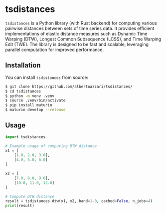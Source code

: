# tsdistances

`tsdistances` is a Python library (with Rust backend) for computing various pairwise distances between sets of time series data. It provides efficient implementations of elastic distance measures such as Dynamic Time Warping (DTW), Longest Common Subsequence (LCSS), and Time Warping Edit (TWE). The library is designed to be fast and scalable, leveraging parallel computation for improved performance.

## Installation

You can install `tsdistances` from source:

```bash
$ git clone https://github.com/albertoazzari/tsdistances/
$ cd tsdistances
$ python -m venv .venv
$ source .venv/bin/activate
$ pip install maturin
$ maturin develop --release
```

## Usage
```python
import tsdistances

# Example usage of computing DTW distance
x1 = [
    [1.0, 2.0, 3.0],
    [4.0, 5.0, 6.0]
]

x2 = [
    [7.0, 8.0, 9.0],
    [10.0, 11.0, 12.0]
]

# Compute DTW distance
result = tsdistances.dtw(x1, x2, band=1.0, cached=False, n_jobs=4)
print(result)
```



